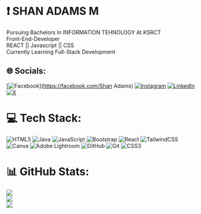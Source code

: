 # ❗️ SHAN ADAMS M
Pursuing Bachelors In INFORMATION TEHNOLOGY At KSRCT<br>Front-End-Developer<br>REACT || Javascript || CSS<br>Currently Learning Full-Stack Development<br>


## 🌐 Socials:
[![Facebook](https://img.shields.io/badge/Facebook-%231877F2.svg?logo=Facebook&logoColor=white)](https://facebook.com/Shan Adams) [![Instagram](https://img.shields.io/badge/Instagram-%23E4405F.svg?logo=Instagram&logoColor=white)](https://instagram.com/_adams_.45) [![LinkedIn](https://img.shields.io/badge/LinkedIn-%230077B5.svg?logo=linkedin&logoColor=white)](https://linkedin.com/in/shan-adams-m-0130a8225) [![X](https://img.shields.io/badge/X-black.svg?logo=X&logoColor=white)](https://x.com/AdamsS045) 

# 💻 Tech Stack:
![HTML5](https://img.shields.io/badge/html5-%23E34F26.svg?style=for-the-badge&logo=html5&logoColor=white) ![Java](https://img.shields.io/badge/java-%23ED8B00.svg?style=for-the-badge&logo=openjdk&logoColor=white) ![JavaScript](https://img.shields.io/badge/javascript-%23323330.svg?style=for-the-badge&logo=javascript&logoColor=%23F7DF1E) ![Bootstrap](https://img.shields.io/badge/bootstrap-%238511FA.svg?style=for-the-badge&logo=bootstrap&logoColor=white) ![React](https://img.shields.io/badge/react-%2320232a.svg?style=for-the-badge&logo=react&logoColor=%2361DAFB) ![TailwindCSS](https://img.shields.io/badge/tailwindcss-%2338B2AC.svg?style=for-the-badge&logo=tailwind-css&logoColor=white) ![Canva](https://img.shields.io/badge/Canva-%2300C4CC.svg?style=for-the-badge&logo=Canva&logoColor=white) ![Adobe Lightroom](https://img.shields.io/badge/Adobe%20Lightroom-31A8FF.svg?style=for-the-badge&logo=Adobe%20Lightroom&logoColor=white) ![GitHub](https://img.shields.io/badge/github-%23121011.svg?style=for-the-badge&logo=github&logoColor=white) ![Git](https://img.shields.io/badge/git-%23F05033.svg?style=for-the-badge&logo=git&logoColor=white) ![CSS3](https://img.shields.io/badge/css3-%231572B6.svg?style=for-the-badge&logo=css3&logoColor=white)
# 📊 GitHub Stats:
![](https://github-readme-stats.vercel.app/api?username=adams045&theme=dark&hide_border=false&include_all_commits=false&count_private=false)<br/>
![](https://github-readme-streak-stats.herokuapp.com/?user=adams045&theme=dark&hide_border=false)<br/>
![](https://github-readme-stats.vercel.app/api/top-langs/?username=adams045&theme=dark&hide_border=false&include_all_commits=false&count_private=false&layout=compact)

<!-- Proudly created with GPRM ( https://gprm.itsvg.in ) -->
